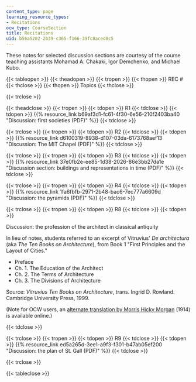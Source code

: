 ```yaml
---
content_type: page
learning_resource_types:
- Recitations
ocw_type: CourseSection
title: Recitations
uid: b56a5202-2b39-c365-f166-39fc8aced8c5
---
```


These notes for selected discussion sections are courtesy of the course teaching assistants Mohamad A. Chakaki, Igor Demchenko, and Michael Kubo.

{{< tableopen >}}
{{< theadopen >}}
{{< tropen >}}
{{< thopen >}}
REC #
{{< thclose >}}
{{< thopen >}}
Topics
{{< thclose >}}

{{< trclose >}}

{{< theadclose >}}
{{< tropen >}}
{{< tdopen >}}
R1
{{< tdclose >}}
{{< tdopen >}}
{{% resource_link b69af3d1-fc61-4f30-6e56-210f2403ba40 "Discussion: first societies (PDF)" %}}
{{< tdclose >}}

{{< trclose >}}
{{< tropen >}}
{{< tdopen >}}
R2
{{< tdclose >}}
{{< tdopen >}}
{{% resource_link d6100319-8938-d107-03da-6173768aef13 "Discussion: The MIT Chapel (PDF)" %}}
{{< tdclose >}}

{{< trclose >}}
{{< tropen >}}
{{< tdopen >}}
R3
{{< tdclose >}}
{{< tdopen >}}
{{% resource_link 37e0fb2e-ee85-1d38-2026-86e3bb27da1e "Discussion section: buildings and representations in time (PDF)" %}}
{{< tdclose >}}

{{< trclose >}}
{{< tropen >}}
{{< tdopen >}}
R4
{{< tdclose >}}
{{< tdopen >}}
{{% resource_link 1fa6fbfb-2971-2b48-bac6-7ec777a6609d "Discussion: the pyramids (PDF)" %}}
{{< tdclose >}}

{{< trclose >}}
{{< tropen >}}
{{< tdopen >}}
R8
{{< tdclose >}}
{{< tdopen >}}


Discussion: the profession of the architect in classical antiquity

In lieu of notes, students referred to an excerpt of Vitruvius' _De architectura_ (aka _The Ten Books on Architecture_), from Book 1 "First Principles and the Layout of Cities."

*   Preface
*   Ch. 1. The Education of the Architect
*   Ch. 2. The Terms of Architecture
*   Ch. 3. The Divisions of Architecture

Source: _Vitruvius Ten Books on Architecture_, trans. Ingrid D. Rowland. Cambridge University Press, 1999.

(Note for OCW users, an [alternate translation by Morris Hicky Morgan](http://en.wikisource.org/wiki/Ten_Books_on_Architecture) (1914) is available online.)


{{< tdclose >}}

{{< trclose >}}
{{< tropen >}}
{{< tdopen >}}
R9
{{< tdclose >}}
{{< tdopen >}}
{{% resource_link ed5a265d-3ee1-a9f3-f301-b47ab05ef200 "Discussion: the plan of St. Gall (PDF)" %}}
{{< tdclose >}}

{{< trclose >}}

{{< tableclose >}}